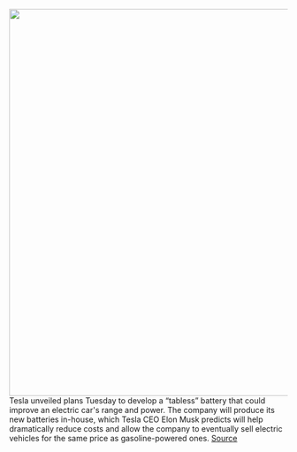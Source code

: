<img src='https://cdn.vox-cdn.com/thumbor/XN3UwdxTPkuuvb4ZBxyK3uATRP8=/0x0:2040x1360/1200x800/filters:focal(857x517:1183x843)/cdn.vox-cdn.com/uploads/chorus_image/image/67452008/acastro_200918_4202_elonMuskBattery_0003.0.jpg' width='700px' /><br/>
Tesla unveiled plans Tuesday to develop a “tabless” battery that could improve an electric car's range and power. The company will produce its new batteries in-house, which Tesla CEO Elon Musk predicts will help dramatically reduce costs and allow the company to eventually sell electric vehicles for the same price as gasoline-powered ones.
<a href='https://www.theverge.com/2020/9/22/21449238/tesla-electric-car-battery-tabless-cells-day-elon-musk'> Source <a/>